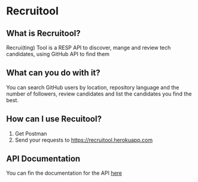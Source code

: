 # Recruitool

## What is Recruitool?
Recrui(ting) Tool is a RESP API to discover, mange and review tech candidates, using GitHub API to find them

## What can you do with it?
You can search GitHub users by location, repository language and the number of followers, review candidates and list the candidates you find the best.

## How can I use Recuitool?

1. Get Postman
2. Send your requests to https://recruitool.herokuapp.com

## API Documentation

You can fin the documentation for the API [here](https://app.swaggerhub.com/apis/xicon73/recruitool-api/1.0.0) 